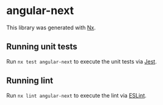 # angular-next

This library was generated with [Nx](https://nx.dev).

## Running unit tests

Run `nx test angular-next` to execute the unit tests via [Jest](https://jestjs.io).

## Running lint

Run `nx lint angular-next` to execute the lint via [ESLint](https://eslint.org/).
